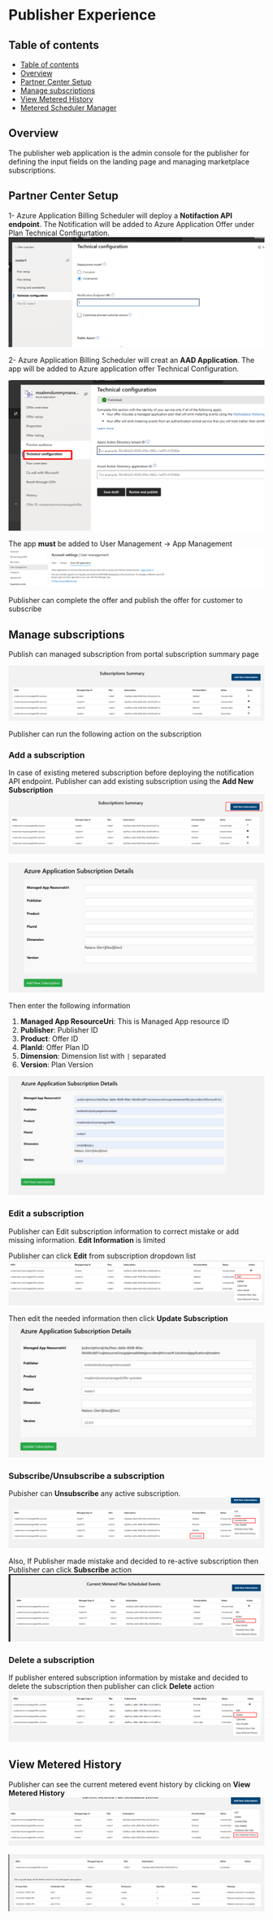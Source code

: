 
# Publisher Experience

## Table of contents
  - [Table of contents](#table-of-contents)
  - [Overview](#overview)
  - [Partner Center Setup](#partner-center-setup)
  - [Manage subscriptions](#manage-subscriptions)
  - [View Metered History](#view-metered-history)
  - [Metered Scheduler Manager](./Metered-Scheduler-Manager-Instruction.md)

## Overview

The publisher web application is the admin console for the publisher for defining the input fields on the landing page and managing marketplace subscriptions.

## Partner Center Setup
1- Azure Application Billing Scheduler will deploy a **Notifaction API endpoint**. The Notification will be added to Azure Application Offer under Plan Technical Configurtation.
![offer notification](./images/offer-notification.png)

2- Azure Application Billing Scheduler will creat an **AAD Application**. The app will be added to Azure application offer Technical Configuration.

![offer aad](./images/offer-aad.png)

The app **must** be added to User Management -> App Management
![offer aad](./images/offer-user-ad.png)


Publisher can complete the offer and publish the offer for customer to subscribe

## Manage subscriptions
Publish can managed subscription from portal subscription summary page

![sub summary](./images/subs-summary.png)

Publisher can run the following action on the subscription
### Add a subscription
In case of existing metered subscription before deploying the notification API endpoint. Publisher can add existing subscription using the **Add New Subscription**
![sub add](./images/sub-Add.png)

![sub add](./images/sub-Add1.png)

Then enter the following information
1. **Managed App ResourceUri**: This is Managed App resource ID 
1. **Publisher**: Publisher ID
1. **Product**: Offer ID
1. **PlanId**: Offer Plan ID
1. **Dimension**: Dimension list with `|` separated
1. **Version**: Plan Version

![sub add](./images/sub-Add2.png)

### Edit a subscription
Publisher can Edit subscription information to correct mistake or add missing information. **Edit Information** is limited

Publisher can click **Edit** from subscription dropdown list
![image](./images/sub-edit.png)

Then edit the needed information then click **Update Subscription**
![image](./images/sub-edit1.png)

### Subscribe/Unsubscribe a subscription
Pubisher can **Unsubscribe** any active subscription. 
![image](./images/sub-unsubscription.png)


Also, If Publisher made mistake and decided to re-active subscription then Publisher can click **Subscribe** action
![image](./images/sub-subscription.png)

### Delete a subscription
If publisher entered subscription information by mistake and decided to delete the subscription then publisher can click **Delete** action
![image](./images/sub-delete.png)

## View Metered History
Publisher can see the current metered event history by clicking on **View Metered History**
![image](./images/sub-metered-deatil.png)

![image](./images/sub-metered-deatil1.png)

